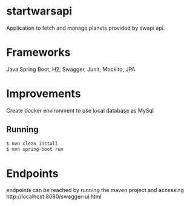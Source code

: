 # startwarsapi
Application to fetch and manage planets provided by swapi api.

# Frameworks
Java Spring Boot, H2, Swagger, Junit, Mockito, JPA

# Improvements
Create docker environment to use local database as MySql 

## Running
```sh
$ mvn clean install
$ mvn spring-boot run
```

# Endpoints
endpoints can be reached by running the maven project and accessing http://localhost:8080/swagger-ui.html
